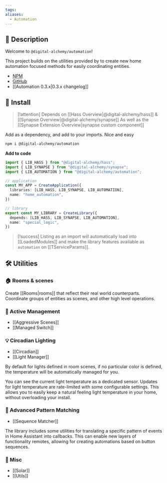 ```yaml
---
tags: 
aliases:
  - Automation
---
```

## 📘 Description

Welcome to `@digital-alchemy/automation`!

This project builds on the utilities provided by to create new home automation focused methods for easily coordinating entities.

- [NPM](https://www.npmjs.com/package/@digital-alchemy/automation)
- [GitHub](https://github.com/Digital-Alchemy-TS/automation)
- [[Automation 0.3.x|0.3.x changelog]]

## 💾 Install

> [!attention]
> Depends on  [[Hass Overview|@digital-alchemy/hass]] & [[Synapse Overview|@digital-alchemy/synapse]]
> As well as the [[Synapse Extension Overview|synapse custom component]] 

Add as a dependency, and add to your imports. Nice and easy
```bash
npm i @digital-alchemy/automation
```
**Add to code**
```typescript
import { LIB_HASS } from "@digital-alchemy/hass";
import { LIB_SYNAPSE } from "@digital-alchemy/synapse";
import { LIB_AUTOMATION } from "@digital-alchemy/automation";

// application
const MY_APP = CreateApplication({
  libraries: [LIB_HASS, LIB_SYNAPSE, LIB_AUTOMATION],
  name: "home_automation",
})

// library
export const MY_LIBRARY = CreateLibrary({
  depends: [LIB_HASS, LIB_SYNAPSE, LIB_AUTOMATION],
  name: "special_logic",
})
```
> [!success]
> Listing as an import will automatically load into [[LoadedModules]] and make the library features available as `automation` on [[TServiceParams]].

## 🛠️ Utilities
### 🏠 Rooms & scenes

Create [[Rooms|rooms]] that reflect their real world counterparts. Coordinate groups of entities as scenes, and other high level operations. 

### 🔧 Active Management
- [[Aggressive Scenes]]
- [[Managed Switch]]

### 💡 Circadian Lighting
- [[Circadian]]
- [[Light Manager]]

By default for lights defined in room scenes, if no particular color is defined, the temperature will be automatically managed for you. 

You can see the current light temperature as a dedicated sensor. Updates for light temperature are rate-limited with some configurable settings. This allows you to easily keep a natural feeling light temperature in your home, without overloading your install.

### 🧩 Advanced Pattern Matching
- [[Sequence Matcher]]

The library includes some utilities for translating a specific pattern of events in Home Assistant into callbacks. This can enable new layers of functionality remotes, allowing for creating automations based on button sequences.

### 🔧 Misc
- [[Solar]]
- [[Utils]]